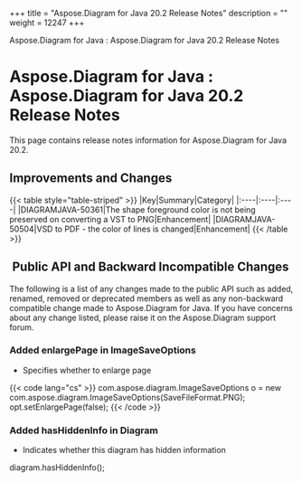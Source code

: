 +++
title = "Aspose.Diagram for Java 20.2 Release Notes" 
description = "" 
weight = 12247 
+++

Aspose.Diagram for Java : Aspose.Diagram for Java 20.2 Release Notes  

# Aspose.Diagram for Java : Aspose.Diagram for Java 20.2 Release Notes


This page contains release notes information for Aspose.Diagram for Java 20.2.

## Improvements and Changes

{{< table style="table-striped" >}}
|Key|Summary|Category|
|:----|:----|:----|
|DIAGRAMJAVA-50361|The shape foreground color is not being preserved on converting a VST to PNG|Enhancement|
|DIAGRAMJAVA-50504|VSD to PDF - the color of lines is changed|Enhancement|
{{< /table >}}

##  Public API and Backward Incompatible Changes

The following is a list of any changes made to the public API such as added, renamed, removed or deprecated members as well as any non-backward compatible change made to Aspose.Diagram for Java. If you have concerns about any change listed, please raise it on the Aspose.Diagram support forum.

### Added enlargePage in ImageSaveOptions

*   Specifies whether to enlarge page

{{< code lang="cs" >}}
com.aspose.diagram.ImageSaveOptions o = new com.aspose.diagram.ImageSaveOptions(SaveFileFormat.PNG);
opt.setEnlargePage(false);
{{< /code >}}

### Added hasHiddenInfo in Diagram

*   Indicates whether this diagram has hidden information

diagram.hasHiddenInfo();

